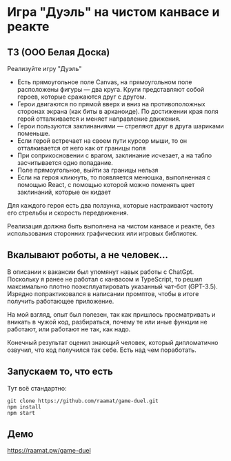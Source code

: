# Игра "Дуэль" на чистом канвасе и реакте

## ТЗ (ООО Белая Доска)
Реализуйте игру "Дуэль"

- Есть прямоугольное поле Canvas, на прямоугольном поле расположены фигуры — два круга. Круги представляют собой героев, которые сражаются друг с другом. 
- Герои двигаются по прямой вверх и вниз на противоположных сторонах экрана (как биты в арканоиде). По достижении края поля герой отталкивается и меняет направление движения. 
- Герои пользуются заклинаниями — стреляют друг в друга шариками поменьше. 
- Если герой встречает на своем пути курсор мыши, то он отталкивается от него как от границы поля
- При соприкосновении с врагом, заклинание исчезает, а на табло засчитывается одно попадание. 
- Поле прямоугольное, выйти за границы нельзя
- Если на героя кликнуть, то появляется менюшка, выполненная с помощью React, с помощью которой можно поменять цвет заклинаний, которые он кидает

Для каждого героя есть два ползунка, которые настраивают частоту его стрельбы и скорость передвижения.

Реализация должна быть выполнена на чистом канвасе и реакте, без использования сторонних графических или игровых библиотек.

## Вкалывают роботы, а не человек...
В описании к вакансии был упомянут навык работы с ChatGpt. Поскольку я ранее не работал с канвасом и TypeScript, то решил максимально плотно поэксплуатировать указанный чат-бот (GPT-3.5). Изрядно попрактиковался в написании промптов, чтобы в итоге получить работающее приложение. 

На мой взгляд, опыт был полезен, так как пришлось просматривать и вникать в чужой код, разбираться, почему те или иные функции не работают, или работают не так, как надо.

Конечный результат оценил знающий человек, который дипломатично озвучил, что код получился так себе. Есть над чем поработать.

## Запускаем то, что есть
Тут всё стандартно:
```
git clone https://github.com/raamat/game-duel.git
npm install
npm start
```
## Демо
https://raamat.pw/game-duel
